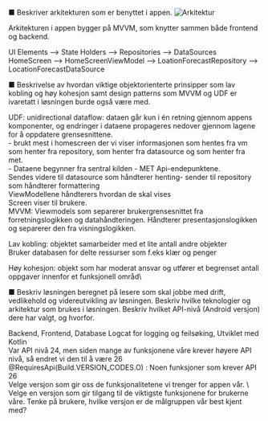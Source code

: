 ■ Beskriver arkitekturen som er benyttet i appen.
![Arkitektur](https://media.github.uio.no/user/9649/files/808208ab-37b4-4961-980e-9089bca96305)

Arkitekturen i appen bygger på MVVM, som knytter sammen både frontend og backend. 


UI Elements --> State Holders --> Repositories --> DataSources \
HomeScreen --> HomeScreenViewModel --> LoationForecastRepository --> LocationForecastDataSource

■ Beskrivelse av hvordan viktige objektorienterte prinsipper som lav kobling og høy kohesjon samt design patterns som MVVM
og UDF er ivaretatt i løsningen burde også være med.



UDF: unidirectional dataflow: dataen går kun i én retning gjennom appens komponenter, og endringer i dataene propageres nedover gjennom lagene for å oppdatere grensesnittene. \
      - brukt mest i homescreen der vi viser informasjonen som hentes fra vm som henter fra repository, som henter fra datasource og som henter fra met.  \
      - Dataene begynner fra sentral kilden - MET Api-endepunktene.\
      Sendes videre til datasource som håndterer henting- sender til repository som håndterer formattering \
      ViewModellene håndterers hvordan de skal vises \
      Screen viser til brukere. 
      \
MVVM: Viewmodels som separerer brukergrensesnittet fra forretningslogikken og datahåndteringen. Håndterer presentasjonslogikken og separerer den fra visningslogikken. 

Lav kobling: objektet samarbeider med et lite antall andre objekter\
Bruker databasen for delte ressurser som f.eks klær og penger 

Høy kohesjon: objekt som har moderat ansvar og utfører et begrenset antall oppgaver innenfor et funksjonell områd\

■ Beskriv løsningen beregnet på lesere som skal jobbe med drift, vedlikehold og videreutvikling av løsningen. Beskriv hvilke teknologier og arkitektur som brukes i løsningen. Beskriv hvilket API-nivå (Android versjon) dere har valgt, og hvorfor.

Backend, Frontend, Database Logcat for logging og feilsøking, 
Utviklet med Kotlin \
Var API nivå 24, men siden mange av funksjonene våre krever høyere API nivå, så endret vi den til å være 26 \
@RequiresApi(Build.VERSION_CODES.O) : Noen funksjoner som krever API 26 \
Velge versjon som gir oss de funksjonalitetene vi trenger for appen vår. \ 
Velge en versjon som gir tilgang til de viktigste funksjonene for brukerne våre. Tenke på brukere, hvilke versjon er de målgruppen vår best kjent med? 


